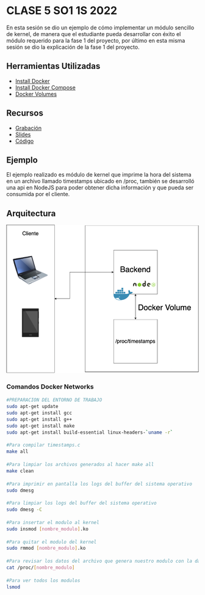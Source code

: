 # CLASE 5 SO1 1S 2022
En esta sesión se dio un ejemplo de cómo implementar un módulo sencillo de kernel, de manera que el estudiante pueda desarrollar con éxito el módulo requerido para la fase 1 del proyecto, por último en esta misma sesión se dio la explicación de la fase 1 del proyecto.

## Herramientas Utilizadas
- [ Install Docker ](https://docs.docker.com/get-docker/)
- [ Install Docker Compose](https://docs.docker.com/compose/install/)
- [ Docker Volumes ](https://docs.docker.com/storage/volumes/)

## Recursos
- [ Grabación ](https://drive.google.com/file/d/1IFL6Q6qWfyiWBAYQs0RI30L6SUxiPL8X/view?usp=sharing)
- [ Slides ](/Slides)
- [ Código ](/Code)

## Ejemplo
El ejemplo realizado es módulo de kernel que imprime la hora del sistema en un archivo llamado timestamps ubicado en /proc, también se desarrolló una api en NodeJS para poder obtener dicha información y que pueda ser consumida por el cliente.

## Arquitectura 
![Alt text](Img/arquitectura.png)

### Comandos Docker Networks
```sh
#PREPARACION DEL ENTORNO DE TRABAJO
sudo apt-get update
sudo apt-get install gcc
sudo apt-get install g++
sudo apt-get install make
sudo apt-get install build-essential linux-headers-`uname -r`

#Para compilar timestamps.c
make all

#Para limpiar los archivos generados al hacer make all
make clean

#Para imprimir en pantalla los logs del buffer del sistema operativo
sudo dmesg

#Para limpiar los logs del buffer del sistema operativo
sudo dmesg -C

#Para insertar el modulo al kernel
sudo insmod [nombre_modulo].ko

#Para quitar el modulo del kernel
sudo rmmod [nombre_modulo].ko

#Para revisar los datos del archivo que genera nuestro modulo con la data 
cat /proc/[nombre_modulo]

#Para ver todos los modulos
lsmod
```
